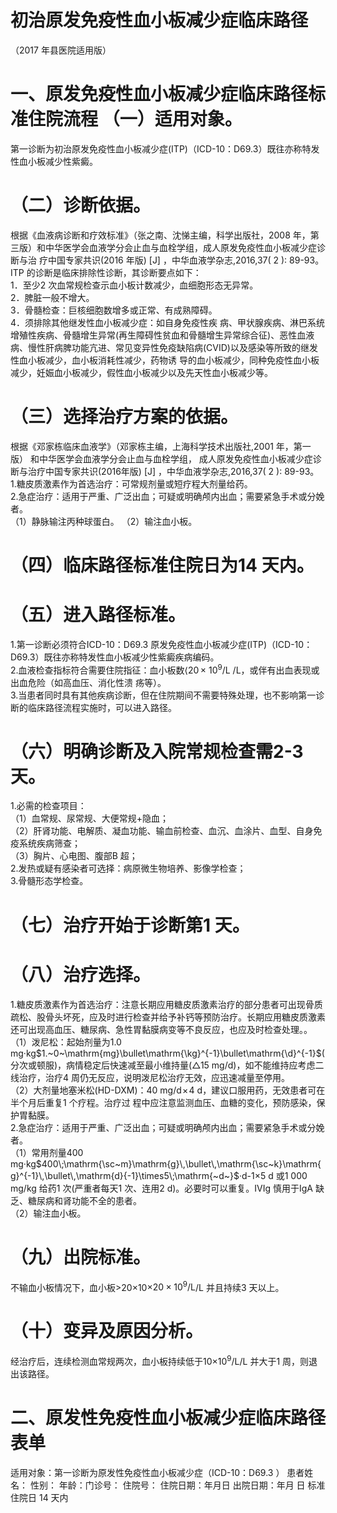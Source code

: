 # 初治原发免疫性血小板减少症临床路径  
（2017 年县医院适用版）  
# 一、原发免疫性血小板减少症临床路径标准住院流程 （一）适用对象。  
第一诊断为初治原发免疫性血小板减少症(ITP)（ICD-10：D69.3）既往亦称特发性血小板减少性紫癜。  
# （二）诊断依据。  
根据《血液病诊断和疗效标准》（张之南、沈悌主编，科学出版社，2008 年，第三版）和中华医学会血液学分会止血与血栓学组，成人原发免疫性血小板减少症诊断与治 疗中国专家共识(2016 年版) [J] ，中华血液学杂志,2016,37( 2 ): 89-93。  
ITP 的诊断是临床排除性诊断，其诊断要点如下：  
1．至少2 次血常规检查示血小板计数减少，血细胞形态无异常。  
2．脾脏一般不增大。  
3．骨髓检查：巨核细胞数增多或正常、有成熟障碍。  
4．须排除其他继发性血小板减少症：如自身免疫性疾 病、甲状腺疾病、淋巴系统增殖性疾病、骨髓增生异常(再生障碍性贫血和骨髓增生异常综合征)、恶性血液病、慢性肝病脾功能亢进、常见变异性免疫缺陷病(CVID)以及感染等所致的继发性血小板减少，血小板消耗性减少，药物诱 导的血小板减少，同种免疫性血小板减少，妊娠血小板减少，假性血小板减少以及先天性血小板减少等。  
# （三）选择治疗方案的依据。  
根据《邓家栋临床血液学》（邓家栋主编，上海科学技术出版社,2001 年，第一版） 和中华医学会血液学分会止血与血栓学组， 成人原发免疫性血小板减少症诊断与治疗中国专家共识(2016年版) [J] ，中华血液学杂志,2016,37( 2 ): 89-93。  
1.糖皮质激素作为首选治疗：可常规剂量或短疗程大剂量给药。  
2.急症治疗：适用于严重、广泛出血；可疑或明确颅内出血；需要紧急手术或分娩者。  
（1）静脉输注丙种球蛋白。 （2）输注血小板。  
# （四）临床路径标准住院日为14 天内。  
# （五）进入路径标准。  
1.第一诊断必须符合ICD-10：D69.3 原发免疫性血小板减少症(ITP)（ICD-10：D69.3）既往亦称特发性血小板减少性紫癜疾病编码。  
2.血液检查指标符合需要住院指征：血小板数$\langle20\,\times$ $10^{9}/\mathrm{L}$ /L，或伴有出血表现或出血危险（如高血压、消化性溃 疡等）。  
3.当患者同时具有其他疾病诊断，但在住院期间不需要特殊处理，也不影响第一诊断的临床路径流程实施时，可以进入路径。  
# （六）明确诊断及入院常规检查需2-3 天。  
1.必需的检查项目：  
（1）血常规、尿常规、大便常规$+$隐血；  
（2）肝肾功能、电解质、凝血功能、输血前检查、血沉、血涂片、血型、自身免疫系统疾病筛查；  
（3）胸片、心电图、腹部B 超；  
2.发热或疑有感染者可选择：病原微生物培养、影像学检查；  
3.骨髓形态学检查。  
# （七）治疗开始于诊断第1 天。  
# （八）治疗选择。  
1.糖皮质激素作为首选治疗：注意长期应用糖皮质激素治疗的部分患者可出现骨质疏松、股骨头坏死，应及时进行检查并给予补钙等预防治疗。长期应用糖皮质激素还可出现高血压、糖尿病、急性胃黏膜病变等不良反应，也应及时检查处理。。  
（1）泼尼松：起始剂量为1.0 mg·kg$1.~0~\mathrm{mg}\bullet\mathrm{\kg}^{-1}\bullet\mathrm{\d}^{-1}$(分次或顿服)，病情稳定后快速减至最小维持量$(\triangle15\ \mathrm{mg/d})$，如不能维持应考虑二线治疗，治疗4 周仍无反应，说明泼尼松治疗无效，应迅速减量至停用。  
（2）大剂量地塞米松(HD-DXM)：$40\ \mathrm{{mg/d}\!\times\!4\ \mathrm{{d}}}$，建议口服用药，无效患者可在半个月后重复1 个疗程。治疗过 程中应注意监测血压、血糖的变化，预防感染，保护胃黏膜。  
2.急症治疗：适用于严重、广泛出血；可疑或明确颅内出血；需要紧急手术或分娩者。  
（1）常用剂量400 mg·kg$400\;\mathrm{\sc~m}\mathrm{g}\,\bullet\,\mathrm{\sc~k}\mathrm{g}^{-1}\,\bullet\,\mathrm{d}{-1}\times5\;\mathrm{~d~}$·d-1×5 d 或1 000 mg/kg 给药1 次(严重者每天1 次、连用2 d)。必要时可以重复。IVIg 慎用于IgA 缺乏、糖尿病和肾功能不全的患者。  
（2）输注血小板。  
# （九）出院标准。  
不输血小板情况下，血小板>20×10${\displaystyle\times20\times10^{9}/\mathrm{L}}$/L 并且持续3 天以上。  
# （十）变异及原因分析。  
经治疗后，连续检测血常规两次，血小板持续低于10$\times10^{9}/\mathrm{L}$/L 并大于1 周，则退出该路径。  
# 二、原发性免疫性血小板减少症临床路径表单  
适用对象：第一诊断为原发性免疫性血小板减少症（ICD-10：D69.3 ） 患者姓名：   性别： 年龄：门诊号：  住院号： 住院日期：年月日   出院日期：年月  日  标准住院日 14 天内  
